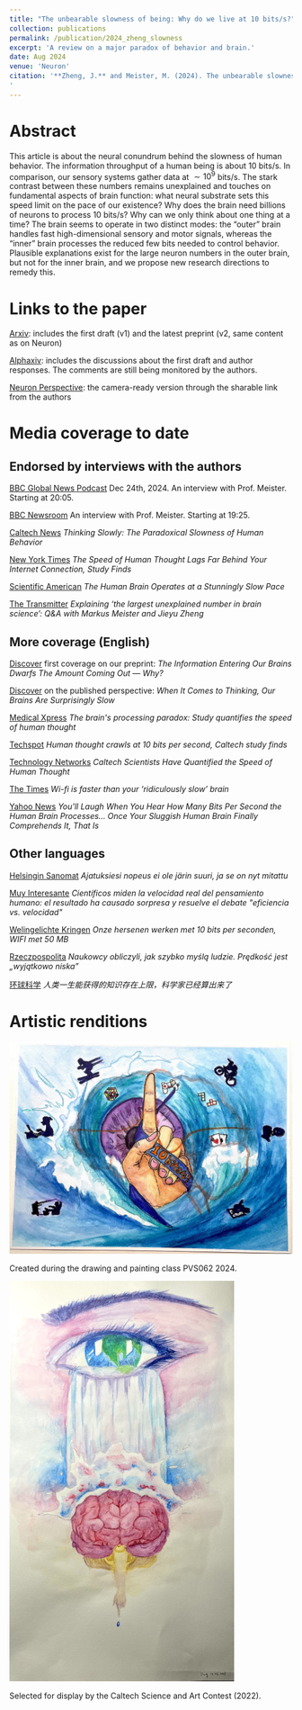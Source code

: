 ```yaml
---
title: "The unbearable slowness of being: Why do we live at 10 bits/s?"
collection: publications
permalink: /publication/2024_zheng_slowness
excerpt: 'A review on a major paradox of behavior and brain.'
date: Aug 2024
venue: 'Neuron'
citation: '**Zheng, J.** and Meister, M. (2024). The unbearable slowness of being: Why do we live at 10 bits/s? Neuron. https://doi.org/10.1016/j.neuron.2024.11.008
'
---
```


# Abstract

This article is about the neural conundrum behind the slowness of human behavior. The information throughput of a human being is about 10 bits/s. In comparison, our sensory systems gather data at $\sim 1⁢0^9$ bits/s. The stark contrast between these numbers remains unexplained and touches on fundamental aspects of brain function: what neural substrate sets this speed limit on the pace of our existence? Why does the brain need billions of neurons to process 10 bits/s? Why can we only think about one thing at a time? The brain seems to operate in two distinct modes: the “outer” brain handles fast high-dimensional sensory and motor signals, whereas the “inner” brain processes the reduced few bits needed to control behavior. Plausible explanations exist for the large neuron numbers in the outer brain, but not for the inner brain, and we propose new research directions to remedy this.


# Links to the paper

[Arxiv](https://arxiv.org/abs/2408.10234): includes the first draft (v1) and the latest preprint (v2, same content as on Neuron)

[Alphaxiv](https://www.alphaxiv.org/abs/2408.10234): includes the discussions about the first draft and author responses. The comments are still being monitored by the authors.

[Neuron Perspective](https://authors.elsevier.com/c/1kHVa3BtfH9BQG): the camera-ready version through the sharable link from the authors


# Media coverage to date

## Endorsed by interviews with the authors

[BBC Global News Podcast](https://www.bbc.co.uk/sounds/play/p0kf2tts) Dec 24th, 2024. An interview with Prof. Meister. Starting at 20:05. 

[BBC Newsroom](https://www.bbc.co.uk/sounds/play/w172zbqpn0zv0tj) An interview with Prof. Meister. Starting at 19:25.

[Caltech News](https://www.caltech.edu/about/news/thinking-slowly-the-paradoxical-slowness-of-human-behavior) *Thinking Slowly: The Paradoxical Slowness of Human Behavior*

[New York Times](https://www.nytimes.com/2024/12/26/science/speed-of-thought.html?smid=url-share) *The Speed of Human Thought Lags Far Behind Your Internet Connection, Study Finds*

[Scientific American](https://www.scientificamerican.com/article/the-human-brain-operates-at-a-stunningly-slow-pace/) *The Human Brain Operates at a Stunningly Slow Pace*

[The Transmitter](https://doi.org/10.53053/OMHU7912) *Explaining ‘the largest unexplained number in brain science’: Q&A with Markus Meister and Jieyu Zheng*

## More coverage (English)

[Discover](https://www.discovermagazine.com/mind/the-information-entering-our-brains-dwarfs-the-amount-coming-out-why) first coverage on our preprint: *The Information Entering Our Brains Dwarfs The Amount Coming Out — Why?* 

[Discover](https://www.discovermagazine.com/mind/when-it-comes-to-thinking-our-brains-are-surprisingly-slow) on the published perspective: *When It Comes to Thinking, Our Brains Are Surprisingly Slow*

[Medical Xpress](https://medicalxpress.com/news/2024-12-brain-paradox-quantifies-human-thought.html) *The brain's processing paradox: Study quantifies the speed of human thought*

[Techspot](https://www.techspot.com/news/106080-human-thought-crawls-10-bits-second-caltech-study.html) *Human thought crawls at 10 bits per second, Caltech study finds*

[Technology Networks](https://www.technologynetworks.com/tn/news/caltech-scientists-have-quantified-the-speed-of-human-thought-394395) *Caltech Scientists Have Quantified the Speed of Human Thought*

[The Times](https://www.thetimes.com/uk/science/article/wi-fi-is-faster-than-your-ridiculously-slow-brain-5rlssdpk6) *Wi-fi is faster than your ‘ridiculously slow’ brain*

[Yahoo News](https://www.yahoo.com/news/youll-laugh-hear-many-bits-140002996.html) *You'll Laugh When You Hear How Many Bits Per Second the Human Brain Processes... Once Your Sluggish Human Brain Finally Comprehends It, That Is*

## Other languages

[Helsingin Sanomat](https://www.hs.fi/tiede/art-2000010937202.html) *Ajatuksiesi nopeus ei ole järin suuri, ja se on nyt mitattu*

[Muy Interesante](https://www.muyinteresante.com/ciencia/velocidad-del-pensamiento-humano.html) *Científicos miden la velocidad real del pensamiento humano: el resultado ha causado sorpresa y resuelve el debate "eficiencia vs. velocidad"*

[Welingelichte Kringen](https://www.welingelichtekringen.nl/wetenschap/onze-hersenen-werken-met-10-bits-per-seconden-wifi-met-50-mb) *Onze hersenen werken met 10 bits per seconden, WIFI met 50 MB*

[Rzeczpospolita](https://www.rp.pl/nauka/art41613981-naukowcy-obliczyli-jak-szybko-mysla-ludzie-predkosc-jest-wyjatkowo-niska) *Naukowcy obliczyli, jak szybko myślą ludzie. Prędkość jest „wyjątkowo niska”*

[环球科学](https://mp.weixin.qq.com/s/uXK8vSGAADV3oUW7ddASLg) *人类一生能获得的知识存在上限，科学家已经算出来了*


# Artistic renditions 

<img src="/images/slowness_horizontal_2024.jpg" alt="The Unbearable Slowness of Being" style="width: 600px; height: auto;">

Created during the drawing and painting class PVS062 2024. 

<img src="/images/slowness_vertical_2021.jpg" alt="The Unbearable Slowness of Being" style="width: 400px; height: auto;">

Selected for display by the Caltech Science and Art Contest (2022).








